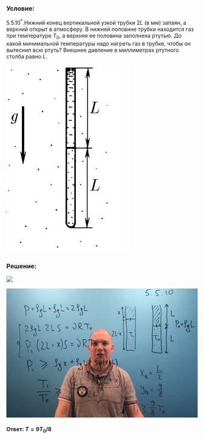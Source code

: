 ###  Условие:

$5.5.10^*.$Нижний конец вертикальной узкой трубки $2L$ (в мм) запаян, а верхний открыт в атмосферу. В нижней половине трубки находится газ при температуре $T_0$, а верхняя ее половина заполнена ртутью. До какой минимальной температуры надо нагреть газ в трубке, чтобы он вытеснил всю ртуть? Внешнее давление в миллиметрах ртутного столба равно $L$.

![К задаче $5.5.10$|325x494, 20%](../../img/5.5.10/5.5.10.png)

###  Решение:

![](https://www.youtube.com/embed/sVAaoSY7f40)

![|1602x1080, 67%](../../img/5.5.10/01.png)

#### Ответ: $T = 9T_0/8$